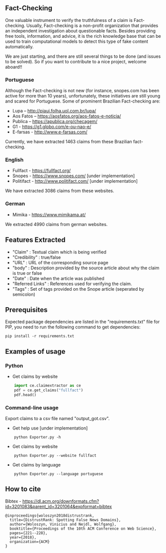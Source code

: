 ## Fact-Checking
One valuable instrument to verify the truthfulness of a claim is Fact-checking. Usually, Fact-checking is a non-profit organization that provides an independent investigation about questionable facts. Besides providing free tools, information, and advice, it is the rich knowledge base that can be used to train computational models to detect this type of fake content automatically.


We are just starting, and there are still several things to be done (and issues to be solved). So if you want to contribute to a nice project, welcome aboard!!

### Portuguese
Although the Fact-checking is not new (for instance, snopes.com has been active for more than 10 years), unfortunately, these initiatives are still young and scared for Portuguese. Some of prominent Brazilian Fact-checking are:


- Lupa – http://piaui.folha.uol.com.br/lupa/
- Aos Fatos – https://aosfatos.org/aos-fatos-e-noticia/
- Publica – https://apublica.org/checagem/
- G1 - https://g1.globo.com/e-ou-nao-e/
- E-farsas - http://www.e-farsas.com/

Currently, we have extracted 1463 claims from these Brazilian fact-checking.

### English

- Fullfact - https://fullfact.org/
- Snopes - https://www.snopes.com/ [under implementation]
- Politifact - http://www.politifact.com/ [under implementation]

We have extracted 3086 claims from these websites.

### German

- Mimika - https://www.mimikama.at/

We extracted 4990 claims from german websites.



## Features Extracted

- "Claim"					: Textual claim which is being verified
- "Credibility"			: true/false
- "URL"					: URL of the corresponding source page
- "body"			: Description provided by the source article about why the claim is true or false
- "Date"	: Date when the article was published
- "Referred Links"		: References used for verifying the claim.
- "Tags"					: Set of tags provided on the Snope article (seperated by semicolon)

## Prerequisites
Expected package dependencies are listed in the "requirements.txt" file for PIP, you need to run the following command to get dependencies:
```
pip install -r requirements.txt
```

## Examples of usage

### Python
- Get claims by website
``` python
	import ce.claimextractor as ce
  	pdf = ce.get_claims("fullfact")
	pdf.head()

```    

### Command-line usage
Export claims to a csv file named "output_got.csv".
- Get help use  [under implementation]
```
    python Exporter.py -h
```
- Get claims by website
```
    python Exporter.py --website fullfact
```
- Get claims by language
```
    python Exporter.py --language portuguese
```
## How to cite
Bibtex - https://dl.acm.org/downformats.cfm?id=3201083&parent_id=3201064&expformat=bibtex
```
@inproceedings{woloszyn2018distrustrank,
  title={DistrustRank: Spotting False News Domains},
  author={Woloszyn, Vinicius and Nejdl, Wolfgang},
  booktitle={Proceedings of the 10th ACM Conference on Web Science},
  pages={221--228},
  year={2018},
  organization={ACM}
}
```
